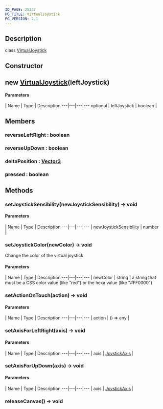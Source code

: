 ```yaml
---
ID_PAGE: 25337
PG_TITLE: VirtualJoystick
PG_VERSION: 2.1
---
```

## Description

class [VirtualJoystick](/classes/3.1/VirtualJoystick)



## Constructor

## new [VirtualJoystick](/classes/3.1/VirtualJoystick)(leftJoystick)



#### Parameters
 | Name | Type | Description
---|---|---|---
optional | leftJoystick | boolean | 

## Members

### reverseLeftRight : boolean



### reverseUpDown : boolean



### deltaPosition : [Vector3](/classes/3.1/Vector3)



### pressed : boolean



## Methods

### setJoystickSensibility(newJoystickSensibility) &rarr; void



#### Parameters
 | Name | Type | Description
---|---|---|---
 | newJoystickSensibility | number | 

### setJoystickColor(newColor) &rarr; void

Change the color of the virtual joystick

#### Parameters
 | Name | Type | Description
---|---|---|---
 | newColor | string |  a string that must be a CSS color value (like "red") or the hexa value (like "#FF0000")

### setActionOnTouch(action) &rarr; void



#### Parameters
 | Name | Type | Description
---|---|---|---
 | action | () =&gt; any | 

### setAxisForLeftRight(axis) &rarr; void



#### Parameters
 | Name | Type | Description
---|---|---|---
 | axis | [JoystickAxis](/classes/3.1/JoystickAxis) | 

### setAxisForUpDown(axis) &rarr; void



#### Parameters
 | Name | Type | Description
---|---|---|---
 | axis | [JoystickAxis](/classes/3.1/JoystickAxis) | 

### releaseCanvas() &rarr; void


